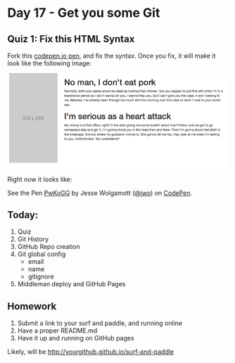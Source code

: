 Day 17 - Get you some Git
===============


Quiz 1: Fix this HTML Syntax
-----

Fork this [codepen.io pen](http://codepen.io/jwo/pen/PwKoGG), and fix the syntax. Once you fix, it will make it look
like the following image:

![img](assets/pen.png)

Right now it looks like:  

<p data-height="268" data-theme-id="0" data-slug-hash="PwKoGG"
data-default-tab="result" data-user="jwo" class='codepen'>See the Pen <a
href='http://codepen.io/jwo/pen/PwKoGG/'>PwKoGG</a> by Jesse Wolgamott (<a
href='http://codepen.io/jwo'>@jwo</a>) on <a
href='http://codepen.io'>CodePen</a>.</p>
<script async src="//assets.codepen.io/assets/embed/ei.js"></script>

Today:
-----

1. Quiz
1. Git History
1. GitHub Repo creation
1. Git global config
    - email
    - name
    - gitignore
1. Middleman deploy and GitHub Pages


Homework
--------

1. Submit a link to your surf and paddle, and running online
1. Have a proper README.md
1. Have it up and running on GitHub pages

Likely, will be http://yourgithub.github.io/surf-and-paddle


